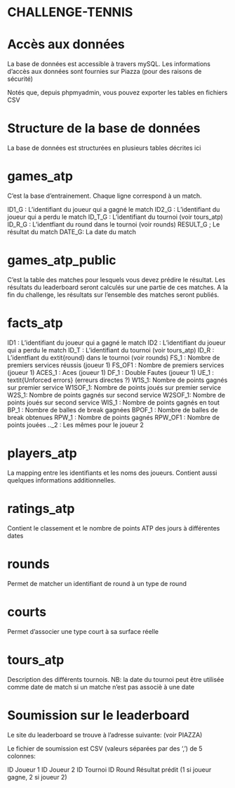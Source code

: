 # CHALLENGE-TENNIS

# Accès aux données

La base de données est accessible à travers mySQL. Les informations d’accès aux données sont fournies sur Piazza (pour des raisons de sécurité)

Notés que, depuis phpmyadmin, vous pouvez exporter les tables en fichiers CSV

# Structure de la base de données

La base de données est structurées en plusieurs tables décrites ici

# games_atp

C’est la base d’entrainement. Chaque ligne correspond à un match.

ID1_G : L’identifiant du joueur qui a gagné le match
ID2_G : L’identifiant du joueur qui a perdu le match
ID_T_G : L’identifiant du tournoi (voir tours_atp)
ID_R_G : L’identfiant du round dans le tournoi (voir rounds)
RESULT_G ; Le résultat du match
DATE_G:  La date du match

# games_atp_public
C’est la table des matches pour lesquels vous devez prédire le résultat. Les résultats du leaderboard seront calculés sur une partie de ces matches. A la fin du challenge, les résultats sur l’ensemble des matches seront publiés.

# facts_atp
ID1 : L’identifiant du joueur qui a gagné le match
ID2 : L’identifiant du joueur qui a perdu le match
ID_T : L’identifiant du tournoi (voir tours_atp)
ID_R : L’identfiant du extit{round} dans le tournoi (voir rounds)
FS_1 : Nombre de premiers services réussis (joueur 1)
FS_OF1 : Nombre de premiers services (joueur 1)
ACES_1 : Aces (joueur 1)
DF_1 : Double Fautes (joueur 1)
UE_1 : textit{Unforced errors} (erreurs directes ?)
W1S_1: Nombre de points gagnés sur premier service
W1SOF_1: Nombre de points joués sur premier service
W2S_1: Nombre de points gagnés sur second service
W2SOF_1: Nombre de points joués sur second service
WIS_1 : Nombre de points gagnés en tout
BP_1 : Nombre de balles de break gagnées
BPOF_1 : Nombre de balles de break obtenues
RPW_1 : Nombre de points gagnés
RPW_OF1 : Nombre de points jouées
.._2 : Les mêmes pour le joueur 2

# players_atp
La mapping entre les identifiants et les noms des joueurs. Contient aussi quelques informations additionnelles.

# ratings_atp
Contient le classement et le nombre de points ATP des jours à différentes dates

# rounds
Permet de matcher un identifiant de round à un type de round

# courts
Permet d’associer une type court à sa surface réelle

# tours_atp
Description des différents tournois. NB: la date du tournoi peut être utilisée comme date de match si un matche n’est pas associè à une date

# Soumission sur le leaderboard
Le site du leaderboard se trouve à l’adresse suivante: (voir PIAZZA)

Le fichier de soumission est CSV (valeurs séparées par des ‘,’) de 5 colonnes:

ID Joueur 1
ID Joueur 2
ID Tournoi
ID Round
Résultat prédit (1 si joueur gagne, 2 si joueur 2)
